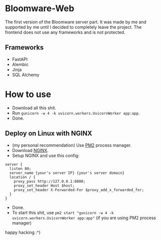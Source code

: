 # Bloomware-Web
The first version of the Bloomware server part. It was made by me and supported by me until I decided to completely leave the project.
The frontend does not use any frameworks and is not protected.

## Frameworks

- FastAPI
- Alembic
- Jinja
- SQL Alchemy

# How to use

- Download all this shit.
- Run ```gunicorn -w 4 -k uvicorn.workers.UvicornWorker app:app```.
- Done.

## Deploy on Linux with NGINX

- (my personal recommendation) Use [PM2](https://pm2.io/) process manager.
- Download [NGINX](https://nginx.org/).
- Setup NGINX and use this config:

```
server {
  listen 80;
  server_name {your's server IP} {your's server domain}
  location / {
    proxy_pass http://127.0.0.1:8000;
    proxy_set_header Host $host;
    proxy_set_header X-Forwarded-For $proxy_add_x_forwarded_for;
  }
}
```
- Done.
- To start this shit, use ```pm2 start "gunicorn -w 4 -k uvicorn.workers.UvicornWorker app:app"``` (if you are using PM2 process manager)

happy hacking :^)
